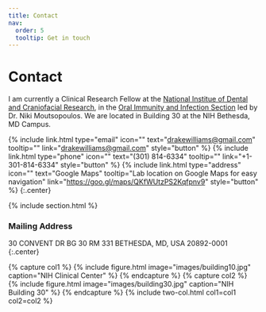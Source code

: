 ```yaml
---
title: Contact
nav:
  order: 5
  tooltip: Get in touch
---
```


# <i class="fas fa-envelope"></i>Contact

I am currently a Clinical Research Fellow at the [National Institue of Dental and Craniofacial Research](https://www.nidcr.nih.gov/careers-training/interns-fellows/dentists-physicians/clinical-research-fellowship), in the [Oral Immunity and Infection Section](https://www.nidcr.nih.gov/research/conducted-at-nidcr/intramural-research-labs/oral-immunity-infection-section) led by Dr. Niki Moutsopoulos.
We are located in Building 30 at the NIH Bethesda, MD Campus.

{%
  include link.html
  type="email"
  icon=""
  text="drakewilliams@gmail.com"
  tooltip=""
  link="drakewilliams@gmail.com"
  style="button"
%}
{%
  include link.html
  type="phone"
  icon=""
  text="(301) 814-6334"
  tooltip=""
  link="+1-301-814-6334"
  style="button"
%}
{%
  include link.html
  type="address"
  icon=""
  text="Google Maps"
  tooltip="Lab location on Google Maps for easy navigation"
  link="https://goo.gl/maps/QKfWUtzPS2Kqfpnv9"
  style="button"
%}
{:.center}

{% include section.html %}

### <i class="fas fa-mail-bulk"></i>Mailing Address

30 CONVENT DR BG 30 RM 331
BETHESDA, MD, USA 20892-0001
{:.center}

{% capture col1 %}
{%
  include figure.html
  image="images/building10.jpg"
  caption="NIH Clinical Center"
%}
{% endcapture %}
{% capture col2 %}
{%
  include figure.html
  image="images/building30.jpg"
  caption="NIH Building 30"
%}
{% endcapture %}
{% include two-col.html col1=col1 col2=col2 %}
